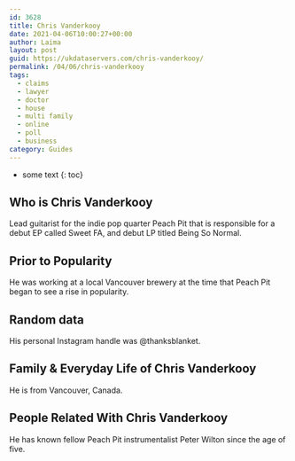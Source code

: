 ```yaml
---
id: 3628
title: Chris Vanderkooy
date: 2021-04-06T10:00:27+00:00
author: Laima
layout: post
guid: https://ukdataservers.com/chris-vanderkooy/
permalink: /04/06/chris-vanderkooy
tags:
  - claims
  - lawyer
  - doctor
  - house
  - multi family
  - online
  - poll
  - business
category: Guides
---
```


* some text
{: toc}


## Who is Chris Vanderkooy
                  
                  
                  
Lead guitarist for the indie pop quarter Peach Pit that is responsible for a debut EP called Sweet FA, and debut LP titled Being So Normal.
                  
              
            
              
            
                
                
                
## Prior to Popularity
                  
                  
                  
He was working at a local Vancouver brewery at the time that Peach Pit began to see a rise in popularity.
                  
              
            
              
            
                
                
                
## Random data
                  
                  
                  
His personal Instagram handle was @thanksblanket.
                  
              
            
              
            
                
                
                
## Family & Everyday Life of Chris Vanderkooy
                  
                  
                  
He is from Vancouver, Canada.
                  
              
            
              
            
                
                
                
## People Related With Chris Vanderkooy
                  
                  
                  
He has known fellow Peach Pit instrumentalist Peter Wilton since the age of five.
                  
              
            
              
            
                
              
            
              
              
            
            
              
            
          
          
          
